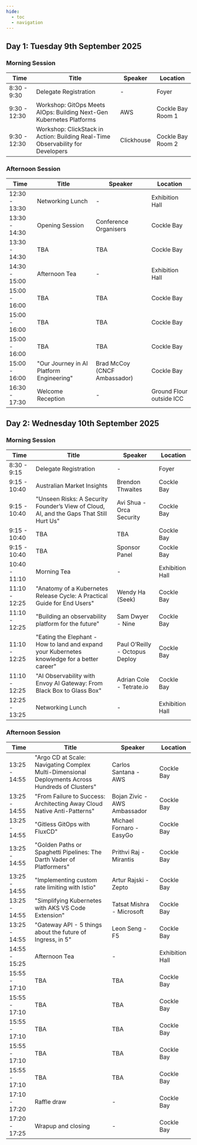 ```yaml
---
hide:
  - toc
  - navigation
---
```

## Day 1: Tuesday 9th September 2025

### Morning Session

| Time  | Title | Speaker | Location |
|---|---|---|---|
| 8:30 - 9:30 | Delegate Registration | - | Foyer |
| 9:30 - 12:30 | Workshop: GitOps Meets AIOps: Building Next-Gen Kubernetes Platforms | AWS | Cockle Bay Room 1 |
| 9:30 - 12:30 | Workshop: ClickStack in Action: Building Real-Time Observability for Developers | Clickhouse | Cockle Bay Room 2 |

### Afternoon Session

| Time  | Title | Speaker | Location |
|---|---|---|---|
| 12:30 - 13:30 | Networking Lunch | - | Exhibition Hall |
| 13:30 - 14:30 | Opening Session | Conference Organisers | Cockle Bay |
| 13:30 - 14:30 | TBA | TBA | Cockle Bay |
| 14:30 - 15:00 | Afternoon Tea | - | Exhibition Hall |
| 15:00 - 16:00 | TBA | TBA | Cockle Bay |
| 15:00 - 16:00 | TBA | TBA | Cockle Bay |
| 15:00 - 16:00 | TBA | TBA | Cockle Bay |
| 15:00 - 16:00 | "Our Journey in AI Platform Engineering" | Brad McCoy (CNCF Ambassador) | Cockle Bay |
| 16:30 - 17:30 | Welcome Reception | - | Ground Flour outside ICC |

## Day 2: Wednesday 10th September 2025

### Morning Session

| Time  | Title | Speaker | Location |
|---|---|---|---|
| 8:30 - 9:15 | Delegate Registration | - | Foyer |
| 9:15 - 10:40| Australian Market Insights | Brendon Thwaites | Cockle Bay |
| 9:15 - 10:40 | "Unseen Risks: A Security Founder’s View of Cloud, AI, and the Gaps That Still Hurt Us" | Avi Shua - Orca Security | Cockle Bay |
| 9:15 - 10:40 | TBA | TBA | Cockle Bay |
| 9:15 - 10:40 | TBA | Sponsor Panel | Cockle Bay |
| 10:40 - 11:10 | Morning Tea | - | Exhibition Hall |
| 11:10 - 12:25 | "Anatomy of a Kubernetes Release Cycle: A Practical Guide for End Users" | Wendy Ha (Seek) | Cockle Bay |
| 11:10 - 12:25 | "Building an observability platform for the future" | Sam Dwyer - Nine | Cockle Bay |
| 11:10 - 12:25 | "Eating the Elephant - How to land and expand your Kubernetes knowledge for a better career" | Paul O’Reilly - Octopus Deploy | Cockle Bay |
| 11:10 - 12:25 | "AI Observability with Envoy AI Gateway: From Black Box to Glass Box" | Adrian Cole - Tetrate.io | Cockle Bay |
| 12:25 - 13:25 | Networking Lunch | - | Exhibition Hall |

### Afternoon Session

| Time  | Title | Speaker | Location |
|---|---|---|---|
| 13:25 - 14:55 | "Argo CD at Scale: Navigating Complex Multi-Dimensional Deployments Across Hundreds of Clusters" | Carlos Santana - AWS | Cockle Bay |
| 13:25 - 14:55 | "From Failure to Success: Architecting Away Cloud Native Anti-Patterns" | Bojan Zivic - AWS Ambassador | Cockle Bay |
| 13:25 - 14:55 | "Gitless GitOps with FluxCD" | Michael Fornaro - EasyGo | Cockle Bay |
| 13:25 - 14:55 | "Golden Paths or Spaghetti Pipelines: The Darth Vader of Platformers" | Prithvi Raj - Mirantis | Cockle Bay |
| 13:25 - 14:55 | "Implementing custom rate limiting with Istio" | Artur Rajski - Zepto | Cockle Bay |
| 13:25 - 14:55 | "Simplifying Kubernetes with AKS VS Code Extension" | Tatsat Mishra - Microsoft | Cockle Bay |
| 13:25 - 14:55 | "Gateway API - 5 things about the future of Ingress, in 5" | Leon Seng - F5 | Cockle Bay |
| 14:55 - 15:25 | Afternoon Tea | - | Exhibition Hall |
| 15:55 - 17:10 | TBA | TBA | Cockle Bay |
| 15:55 - 17:10 | TBA | TBA | Cockle Bay |
| 15:55 - 17:10 | TBA | TBA | Cockle Bay |
| 15:55 - 17:10 | TBA | TBA | Cockle Bay |
| 15:55 - 17:10 | TBA | TBA | Cockle Bay |
| 17:10 - 17:20 | Raffle draw | - | Cockle Bay |
| 17:20 - 17:25 | Wrapup and closing | - | Cockle Bay |
